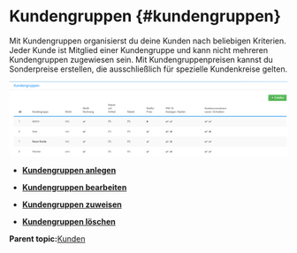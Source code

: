 # Kundengruppen {#kundengruppen}

Mit Kundengruppen organisierst du deine Kunden nach beliebigen Kriterien. Jeder Kunde ist Mitglied einer Kundengruppe und kann nicht mehreren Kundengruppen zugewiesen sein. Mit Kundengruppenpreisen kannst du Sonderpreise erstellen, die ausschließlich für spezielle Kundenkreise gelten.

![](Bilder/Abb167_UebersichtUeberDieKundengruppen.png "Übersicht über die Kundengruppen")

-   **[Kundengruppen anlegen](12_5_1_Kundengruppen_anlegen.md)**  

-   **[Kundengruppen bearbeiten](12_5_2_Kundegruppen_bearbeiten.md)**  

-   **[Kundengruppen zuweisen](12_5_3_Kundengruppen_zuweisen.md)**  

-   **[Kundengruppen löschen](12_5_4_Kundengruppen_loeschen.md)**  


**Parent topic:**[Kunden](12_Kunden.md)

